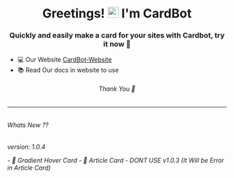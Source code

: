 <h1 align="center">Greetings! <img src="https://media.giphy.com/media/hvRJCLFzcasrR4ia7z/giphy.gif" width="25px"> I'm CardBot</h1>
<h3 align="center"> Quickly and easily make a card for your sites with Cardbot, try it now 💖</h3>

 - 💻 Our Website [CardBot-Website](https://cardbot.netlify.app/)
 - 📚 Read Our docs in website to use
 <h6 align="center"> Thank You 🤞<h6>
 <hr>
 <h6> Whats New ?? <h6>
 <p>version: 1.0.4<p>
 - 📸 Gradient Hover Card 
 - 📰 Article Card
 -  DONT USE v1.0.3 (It Will be Error in Article Card)

